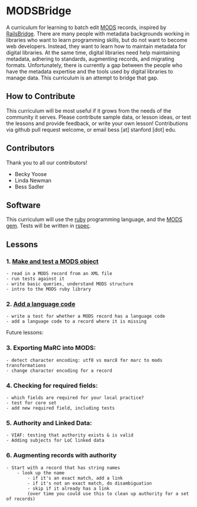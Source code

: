MODSBridge
==========

A curriculum for learning to batch edit [MODS][mods] records, inspired by [RailsBridge][rb]. There are many people with metadata backgrounds working in libraries who want to learn programming skills, but do not want to become web developers. Instead, they want to learn how to maintain metadata for digital libraries. At the same time, digital libraries need help maintaining metadata, adhering to standards, augmenting records, and migrating formats. Unfortunately, there is currently a gap between the people who have the metadata expertise and the tools used by digital libraries to manage data. This curriculum is an attempt to bridge that gap.

[rb]: http://railsbridge.org
[mods]: http://www.loc.gov/standards/mods/

## How to Contribute ##

This curriculum will be most useful if it grows from the needs of the community it serves. Please contribute sample data, or lesson ideas, or test the lessons and provide feedback, or write your own lesson! Contributions via github pull request welcome, or email bess [at] stanford [dot] edu.

## Contributors ##

Thank you to all our contributors!

*	Becky Yoose
*	Linda Newman
*	Bess Sadler

## Software ##

This curriculum will use the [ruby][ruby] programming language, and the [MODS gem][modsgem]. Tests will be written in [rspec][rspec].

[ruby]: https://www.ruby-lang.org/en/
[modsgem]: https://github.com/sul-dlss/mods
[rspec]: http://rspec.info

## Lessons ##

### 1. [Make and test a MODS object](/lessons/lesson1/lesson1.md)
	- read in a MODS record from an XML file
	- run tests against it
	- write basic queries, understand MODS structure
	- intro to the MODS ruby library

### 2. [Add a language code](/lessons/lesson2/lesson2.md)
	- write a test for whether a MODS record has a language code
	- add a language code to a record where it is missing

Future lessons:

### 3. Exporting MaRC into MODS:
	- detect character encoding: utf8 vs marc8 for marc to mods transformations
	- change character encoding for a record

### 4. Checking for required fields:
	- which fields are required for your local practice? 
	- test for core set
	- add new required field, including tests
	
### 5. Authority and Linked Data:
	- VIAF: testing that authority exists & is valid
	- Adding subjects for LoC linked data
	
### 6. Augmenting records with authority
	- Start with a record that has string names
		- look up the name
			- if it's an exact match, add a link
			- if it's not an exact match, do disambiguation
			- skip if it already has a link
			(over time you could use this to clean up authority for a set of records)

